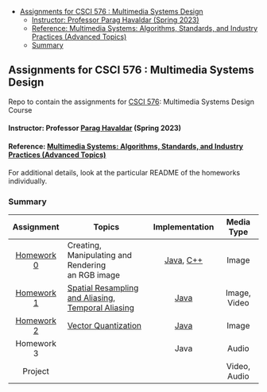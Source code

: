 <!-- TOC -->
  * [Assignments for CSCI 576 : Multimedia Systems Design](#assignments-for-csci-576--multimedia-systems-design-)
      * [Instructor: Professor Parag Havaldar (Spring 2023)](#instructor-professor-parag-havaldar-spring-2023)
      * [Reference: Multimedia Systems: Algorithms, Standards, and Industry Practices (Advanced Topics)](#reference-multimedia-systems--algorithms-standards-and-industry-practices--advanced-topics-)
    * [Summary](#summary-)
<!-- TOC -->

## Assignments for CSCI 576 : Multimedia Systems Design ##
Repo to contain the assignments for [CSCI 576](https://classes.usc.edu/term-20231/course/csci-576/): Multimedia Systems Design Course

#### Instructor: Professor [Parag Havaldar](https://viterbi.usc.edu/directory/faculty/Havaldar/Parag) (Spring 2023)

#### Reference: [Multimedia Systems: Algorithms, Standards, and Industry Practices (Advanced Topics)](https://www.directtextbook.com/isbn/9781418835941)

For additional details, look at the particular README of the homeworks individually.

### Summary ###

|             Assignment              | Topics                                                                                                                |                                         Implementation                                         |  Media Type  |
|:-----------------------------------:|-----------------------------------------------------------------------------------------------------------------------|:----------------------------------------------------------------------------------------------:|:------------:|
| [Homework 0](homework-assignment-0) | Creating, Manipulating and Rendering <br/> an RGB image                                                               | [Java](homework-assignment-0/ImageDisplay.java), [C++](homework-assignment-0/ImageDisplay_C++) |    Image     |
| [Homework 1](homework-assignment-1) | [Spatial Resampling and Aliasing,<br/> Temporal Aliasing](homework-assignment-1/Assignment%201%20-%20Description.pdf) |                                 [Java](homework-assignment-1)                                  | Image, Video |
| [Homework 2](homework-assignment-2) | [Vector Quantization](homework-assignment-2/Assignment%202%20-%20Description.pdf)                                     |                        [Java](homework-assignment-2/MyCompression.java)                        |    Image     |
|             Homework 3              |                                                                                                                       |                                              Java                                              |    Audio     |
|               Project               |                                                                                                                       |                                                                                                | Video, Audio |
